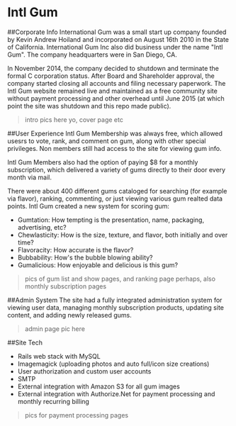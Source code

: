 Intl Gum
==
##Corporate Info
International Gum was a small start up company founded by Kevin Andrew Hoiland and incorporated on August 16th 2010 in the State of California. International Gum Inc also did business under the name "Intl Gum". The company headquarters were in San Diego, CA.

In November 2014, the company decided to shutdown and terminate the formal C corporation status. After Board and Shareholder approval, the company started closing all accounts and filing necessary paperwork. The Intl Gum website remained live and maintained as a free community site without payment processing and other overhead until June 2015 (at which point the site was shutdown and this repo made public).

> intro pics here yo, cover page etc

##User Experience
Intl Gum Membership was always free, which allowed usesrs to vote, rank, and comment on gum, along with other special privileges.  Non members still had access to the site for viewing gum info.

Intl Gum Members also had the option of paying $8 for a monthly subscription, which delivered a variety of gums directly to their door every month via mail.

There were about 400 different gums cataloged for searching (for example via flavor), ranking, commenting, or just viewing various gum realted data points.  Intl Gum created a new system for scoring gum:
* Gumtation: How tempting is the presentation, name, packaging, advertising, etc? 
* Chewlasticity: How is the size, texture, and flavor, both initially and over time? 
* Flavoracity: How accurate is the flavor? 
* Bubbability: How's the bubble blowing ability? 
* Gumalicious: How enjoyable and delicious is this gum?

> pics of gum list and show pages, and ranking page perhaps, also monthly subscription pages

##Admin System
The site had a fully integrated administration system for viewing user data, managing monthly subscription products, updating site content, and adding newly released gums.

> admin page pic here

##Site Tech
* Rails web stack with MySQL
* Imagemagick (uploading photos and auto full/icon size creations)
* User authorization and custom user accounts
* SMTP
* External integration with Amazon S3 for all gum images
* External integration with Authorize.Net for payment processing and monthly recurring billing

> pics for payment processing pages
